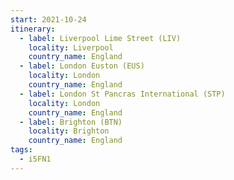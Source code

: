 ```yaml
---
start: 2021-10-24
itinerary:
  - label: Liverpool Lime Street (LIV)
    locality: Liverpool
    country_name: England
  - label: London Euston (EUS)
    locality: London
    country_name: England
  - label: London St Pancras International (STP)
    locality: London
    country_name: England
  - label: Brighton (BTN)
    locality: Brighton
    country_name: England
tags:
  - i5FN1
---
```

